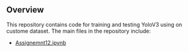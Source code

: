 ## Overview

This repository contains code for training and testing YoloV3 using on custome dataset. The main files in the repository include:

- [Assignemnt12.ipynb](https://github.com/mrrahul011/ERAV2/blob/main/Assignment_12/Assignemnt12.ipynb)
